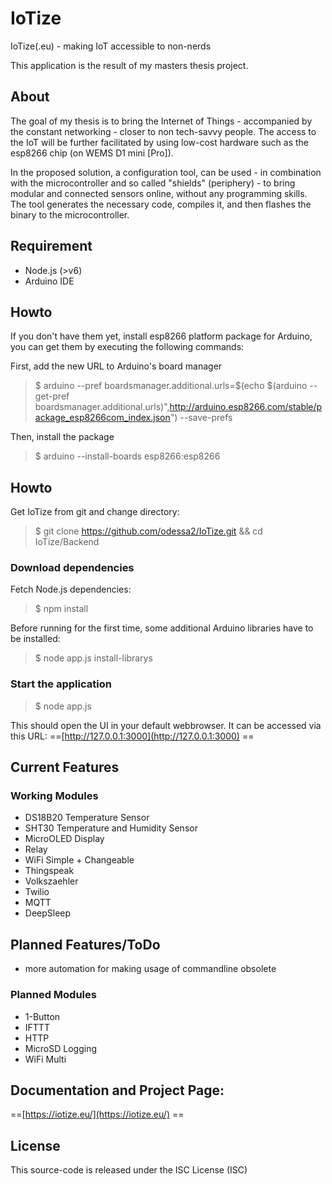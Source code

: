 # IoTize
IoTize(.eu) - making IoT accessible to non-nerds

This application is the result of my masters thesis project.


## About
The goal of my thesis is to bring the Internet of Things - accompanied by the constant networking - closer to non tech-savvy people. The access to the IoT will be further facilitated by using low-cost hardware such as the esp8266 chip (on WEMS D1 mini [Pro]).

In the proposed solution, a configuration tool, can be used - in combination with the microcontroller and so called "shields" (periphery) - to bring modular and connected sensors online, without any programming skills. The tool generates the necessary code, compiles it, and then flashes the binary to the microcontroller.

## Requirement
- Node.js (>v6)
- Arduino IDE 

## Howto

If you don't have them yet, install esp8266 platform package for Arduino, you can get them by executing the following commands:

First, add the new URL to Arduino's board manager
>$ arduino --pref boardsmanager.additional.urls=$(echo $(arduino --get-pref boardsmanager.additional.urls)",http://arduino.esp8266.com/stable/package_esp8266com_index.json") --save-prefs

Then, install the package

>$ arduino --install-boards esp8266:esp8266

## Howto

Get IoTize from git and change directory:

>$ git clone https://github.com/odessa2/IoTize.git && cd IoTize/Backend 

### Download dependencies

Fetch Node.js dependencies:
>$ npm install

Before running for the first time, some additional Arduino libraries have to be installed:

>$ node app.js install-librarys 

### Start the application

>$ node app.js

This should open the UI in your default webbrowser. It can be accessed via this URL: ==[http://127.0.0.1:3000](http://127.0.0.1:3000) ==

## Current Features

### Working Modules
- DS18B20 Temperature Sensor
- SHT30 Temperature and Humidity Sensor
- MicroOLED Display
- Relay
- WiFi Simple + Changeable
- Thingspeak
- Volkszaehler
- Twilio
- MQTT
- DeepSleep

## Planned Features/ToDo
- more automation for making usage of commandline obsolete

### Planned Modules
- 1-Button
- IFTTT
- HTTP
- MicroSD Logging
- WiFi Multi


## Documentation and Project Page:

 ==[https://iotize.eu/](https://iotize.eu/) ==
 
## License
This source-code is released under the ISC License (ISC) 


 